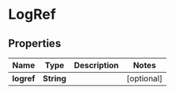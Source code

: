 

# LogRef


## Properties

| Name | Type | Description | Notes |
|------------ | ------------- | ------------- | -------------|
|**logref** | **String** |  |  [optional] |



